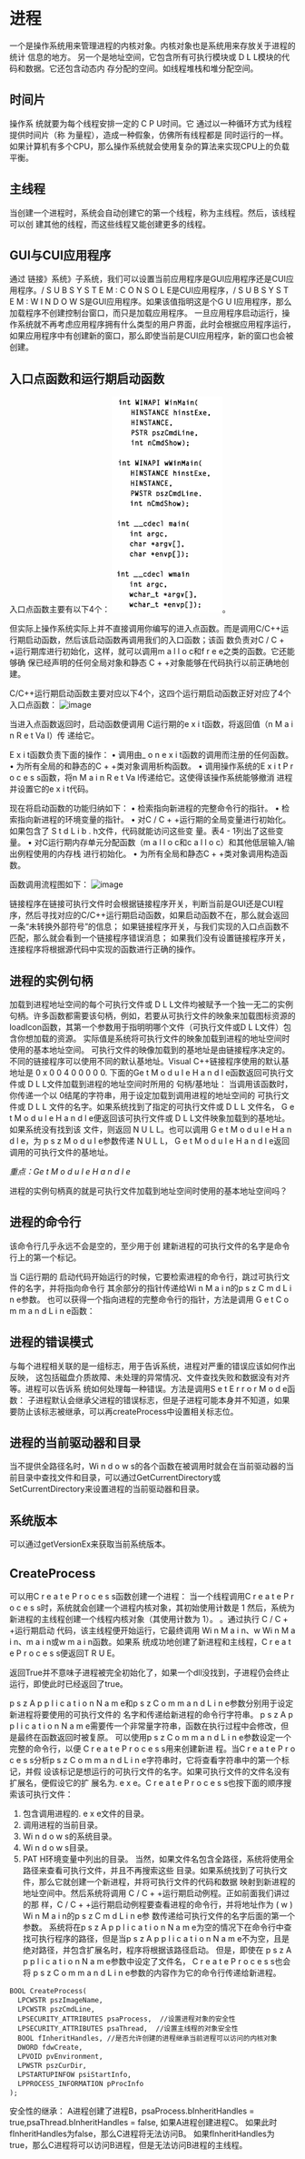 # 进程
一个是操作系统用来管理进程的内核对象。内核对象也是系统用来存放关于进程的统计
信息的地方。
另一个是地址空间，它包含所有可执行模块或 D L L模块的代码和数据。它还包含动态内
存分配的空间。如线程堆栈和堆分配空间。

## 时间片
操作系
统就要为每个线程安排一定的 C P U时间。它
通过以一种循环方式为线程提供时间片（称
为量程），造成一种假象，仿佛所有线程都是
同时运行的一样。如果计算机有多个CPU，那么操作系统就会使用复杂的算法来实现CPU上的负载平衡。

## 主线程
当创建一个进程时，系统会自动创建它的第一个线程，称为主线程。然后，该线程可以创
建其他的线程，而这些线程又能创建更多的线程。

## GUI与CUI应用程序
通过 链接》系统》子系统，我们可以设置当前应用程序是GUI应用程序还是CUI应用程序。/ S U B S Y S T E M : C O N S O L E是CUI应用程序，/ S U B S Y S T E M : W I N D O W S是GUI应用程序。如果该值指明这是个G U I应用程序，那么加载程序不创建控制台窗口，而只是加载应用程序。
一旦应用程序启动运行，操作系统就不再考虑应用程序拥有什么类型的用户界面，此时会根据应用程序运行，如果应用程序中有创建新的窗口，那么即使当前是CUI应用程序，新的窗口也会被创建。

## 入口点函数和运行期启动函数
入口点函数主要有以下4个：
![image](https://github.com/Sherlock2022/soul/raw/main/resource/%E5%85%A5%E5%8F%A3%E5%87%BD%E6%95%B0.png)。

但实际上操作系统实际上并不直接调用你编写的进入点函数。而是调用C/C++运行期启动函数，然后该启动函数再调用我们的入口函数；该函
数负责对C / C + +运行期库进行初始化，这样，就可以调用m a l l o c和f r e e之类的函数。它还能够确
保已经声明的任何全局对象和静态 C + +对象能够在代码执行以前正确地创建。

C/C++运行期启动函数主要对应以下4个，这四个运行期启动函数正好对应了4个入口点函数：
![image]()

当进入点函数返回时，启动函数便调用 C运行期的e x i t函数，将返回值（n M a i n R e t Va l）传
递给它。

E x i t函数负责下面的操作：
• 调用由_ o n e x i t函数的调用而注册的任何函数。
• 为所有全局的和静态的C + +类对象调用析构函数。
• 调用操作系统的E x i t P r o c e s s函数，将n M a i n R e t Va l传递给它。这使得该操作系统能够撤消
进程并设置它的e x i t代码。

现在将启动函数的功能归纳如下：
• 检索指向新进程的完整命令行的指针。
• 检索指向新进程的环境变量的指针。
• 对C / C + +运行期的全局变量进行初始化。如果包含了 S t d L i b . h文件，代码就能访问这些变
量。表4 - 1列出了这些变量。
• 对C运行期内存单元分配函数（m a l l o c和c a l l o c）和其他低层输入/输出例程使用的内存栈
进行初始化。
• 为所有全局和静态C + +类对象调用构造函数。

函数调用流程图如下：
![image]()

链接程序在链接可执行文件时会根据链接程序开关，判断当前是GUI还是CUI程序，然后寻找对应的C/C++运行期启动函数，如果启动函数不在，那么就会返回一条“未转换外部符号”的信息；
如果链接程序开关，与我们实现的入口点函数不匹配，那么就会看到一个链接程序错误消息；
如果我们没有设置链接程序开关，连接程序将根据源代码中实现的函数进行正确的操作。



## 进程的实例句柄
加载到进程地址空间的每个可执行文件或 D L L文件均被赋予一个独一无二的实例句柄。许多函数都需要该句柄，例如，若要从可执行文件的映象来加载图标资源的loadIcon函数，其第一个参数用于指明明哪个文件（可执行文件或D L L文件）包含你想加载的资源。
实际值是系统将可执行文件的映象加载到进程的地址空间时
使用的基本地址空间。
可执行文件的映像加载到的基地址是由链接程序决定的。不同的链接程序可以使用不同的默认基地址。Visual C++链接程序使用的默认基地址是 0 x 0 0 4 0 0 0 0 0.
下面的Ge t M o d u l e H a n d l e函数返回可执行文件或 D L L文件加载到进程的地址空间时所用的
句柄/基地址：
当调用该函数时，你传递一个以 0结尾的字符串，用于设定加载到调用进程的地址空间的
可执行文件或 D L L 文件的名字。如果系统找到了指定的可执行文件或 D L L 文件名，
G e t M o d u l e H a n d l e便返回该可执行文件或 D L L文件映象加载到的基地址。如果系统没有找到该
文件，则返回 N U L L。也可以调用 G e t M o d u l e H a n d l e，为 p s z M o d u l e参数传递 N U L L，
G e t M o d u l e H a n d l e返回调用的可执行文件的基地址。

*重点：Ge t M o d u l e H a n d l e*

进程的实例句柄真的就是可执行文件加载到地址空间时使用的基本地址空间吗？

## 进程的命令行
该命令行几乎永远不会是空的，至少用于创
建新进程的可执行文件的名字是命令行上的第一个标记。

当 C运行期的
启动代码开始运行的时候，它要检索进程的命令行，跳过可执行文件的名字，并将指向命令行
其余部分的指针传递给Wi n M a i n的p s z C m d L i n e参数。
也可以获得一个指向进程的完整命令行的指针，方法是调用 G e t C o m m a n d L i n e函数：

## 进程的错误模式
与每个进程相关联的是一组标志，用于告诉系统，进程对严重的错误应该如何作出反映，
这包括磁盘介质故障、未处理的异常情况、文件查找失败和数据没有对齐等。进程可以告诉系
统如何处理每一种错误。方法是调用S e t E r r o r M o d e函数：
子进程默认会继承父进程的错误标志，但是子进程可能本身并不知道，如果要防止该标志被继承，可以再createProcess中设置相关标志位。

## 进程的当前驱动器和目录
当不提供全路径名时，Wi n d o w s的各个函数在被调用时就会在当前驱动器的当前目录中查找文件和目录，可以通过GetCurrentDirectory或SetCurrentDirectory来设置进程的当前驱动器和目录。

## 系统版本
可以通过getVersionEx来获取当前系统版本。

## CreateProcess
可以用C r e a t e P r o c e s s函数创建一个进程：
当一个线程调用C r e a t e P r o c e s s时，系统就会创建一个进程内核对象，其初始使用计数是 1
然后，系统为新进程的主线程创建一个线程内核对象（其使用计数为 1）。
。通过执行 C / C + +运行期启动
代码，该主线程便开始运行，它最终调用 Wi n M a i n、w Wi n M a i n、m a i n或w m a i n函数。如果系
统成功地创建了新进程和主线程，C r e a t e P r o c e s s便返回T R U E。

返回True并不意味子进程被完全初始化了，如果一个dll没找到，子进程仍会终止运行，即使此时已经返回了true。

p s z A p p l i c a t i o n N a m e和p s z C o m m a n d L i n e参数分别用于设定新进程将要使用的可执行文件的
名字和传递给新进程的命令行字符串。
p s z A p p l i c a t i o n N a m e需要传一个非常量字符串，函数在执行过程中会修改，但是最终在函数返回时被复原。
可以使用p s z C o m m a n d L i n e参数设定一个完整的命令行，以便 C r e a t e P r o c e s s用来创建新进
程。当C r e a t e P r o c e s s分析p s z C o m m a n d L i n e字符串时，它将查看字符串中的第一个标记，并假
设该标记是想运行的可执行文件的名字。如果可执行文件的文件名没有扩展名，便假设它的扩
展名为. e x e。C r e a t e P r o c e s s也按下面的顺序搜索该可执行文件：
1) 包含调用进程的. e x e文件的目录。
2) 调用进程的当前目录。
3) Wi n d o w s的系统目录。
4) Wi n d o w s目录。
5) PAT H环境变量中列出的目录。
当然，如果文件名包含全路径，系统将使用全路径来查看可执行文件，并且不再搜索这些
目录。如果系统找到了可执行文件，那么它就创建一个新进程，并将可执行文件的代码和数据
映射到新进程的地址空间中。然后系统将调用 C / C + +运行期启动例程。正如前面我们讲过的那
样，C / C + +运行期启动例程要查看进程的命令行，并将地址作为 ( w ) Wi n M a i n的p s z C m d L i n e参
数传递给可执行文件的名字后面的第一个参数。
系统将在p s z A p p l i c a t i o n N a m e为空的情况下在命令行中查找可执行程序的路径，但是当p s z A p p l i c a t i o n N a m e不为空，且是绝对路径，并包含扩展名时，程序将根据该路径启动。
但是，即使在 p s z A p p l i c a t i o n N a m e参数中设定了文件名， C r e a t e P r o c e s s也会将
p s z C o m m a n d L i n e参数的内容作为它的命令行传递给新进程。

```
BOOL CreateProcess(
  LPCWSTR pszImageName, 
  LPCWSTR pszCmdLine,
  LPSECURITY_ATTRIBUTES psaProcess,  //设置进程对象的安全性
  LPSECURITY_ATTRIBUTES psaThread,  //设置主线程的对象安全性
  BOOL fInheritHandles, //是否允许创建的进程继承当前进程可以访问的内核对象
  DWORD fdwCreate,
  LPVOID pvEnvironment,
  LPWSTR pszCurDir,
  LPSTARTUPINFOW psiStartInfo,
  LPPROCESS_INFORMATION pProcInfo
);
```
安全性的继承：
A进程创建了进程B，psaProcess.bInheritHandles = true,psaThread.bInheritHandles = false,
如果A进程创建进程C。
如果此时fInheritHandles为false，那么C进程将无法访问B。
如果fInheritHandles为true，那么C进程将可以访问B进程，但是无法访问B进程的主线程。








